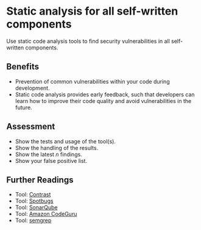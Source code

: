 # Static analysis for all self-written components

Use static code analysis tools to find security vulnerabilities in all self-written components.

## Benefits

- Prevention of common vulnerabilities within your code during development.
- Static code analysis provides early feedback, such that developers can learn how to improve their code quality and avoid vulnerabilities in the future.

## Assessment

- Show the tests and usage of the tool(s).
- Show the handling of the results.
- Show the latest *n* findings.
- Show your false positive list.

## Further Readings
- Tool: [Contrast](https://www.contrastsecurity.com/)
- Tool: [Spotbugs](https://spotbugs.github.io/)
- Tool: [SonarQube](https://www.sonarqube.org/)
- Tool: [Amazon CodeGuru](https://aws.amazon.com/codeguru/)
- Tool: [semgrep](https://semgrep.dev/)
